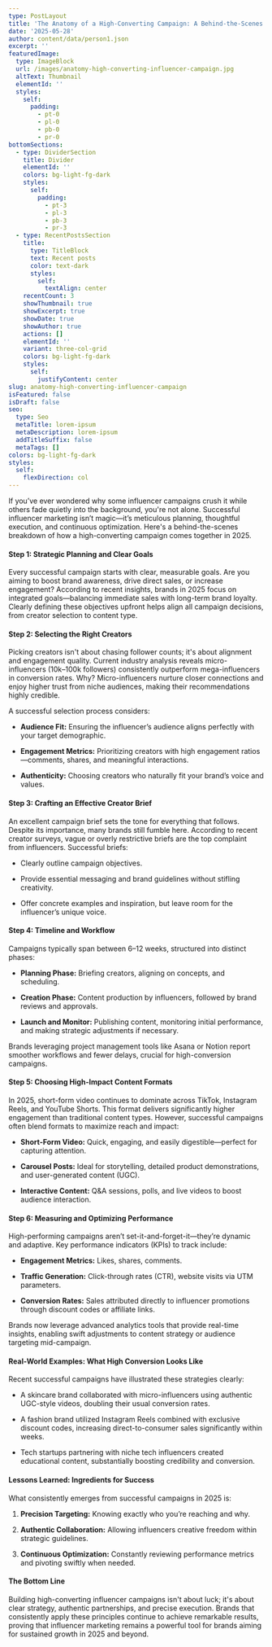 ```yaml
---
type: PostLayout
title: 'The Anatomy of a High-Converting Campaign: A Behind-the-Scenes Look'
date: '2025-05-28'
author: content/data/person1.json
excerpt: ''
featuredImage:
  type: ImageBlock
  url: /images/anatomy-high-converting-influencer-campaign.jpg
  altText: Thumbnail
  elementId: ''
  styles:
    self:
      padding:
        - pt-0
        - pl-0
        - pb-0
        - pr-0
bottomSections:
  - type: DividerSection
    title: Divider
    elementId: ''
    colors: bg-light-fg-dark
    styles:
      self:
        padding:
          - pt-3
          - pl-3
          - pb-3
          - pr-3
  - type: RecentPostsSection
    title:
      type: TitleBlock
      text: Recent posts
      color: text-dark
      styles:
        self:
          textAlign: center
    recentCount: 3
    showThumbnail: true
    showExcerpt: true
    showDate: true
    showAuthor: true
    actions: []
    elementId: ''
    variant: three-col-grid
    colors: bg-light-fg-dark
    styles:
      self:
        justifyContent: center
slug: anatomy-high-converting-influencer-campaign
isFeatured: false
isDraft: false
seo:
  type: Seo
  metaTitle: lorem-ipsum
  metaDescription: lorem-ipsum
  addTitleSuffix: false
  metaTags: []
colors: bg-light-fg-dark
styles:
  self:
    flexDirection: col
---
```

If you’ve ever wondered why some influencer campaigns crush it while others fade quietly into the background, you're not alone. Successful influencer marketing isn’t magic—it’s meticulous planning, thoughtful execution, and continuous optimization. Here's a behind-the-scenes breakdown of how a high-converting campaign comes together in 2025.

#### Step 1: Strategic Planning and Clear Goals

Every successful campaign starts with clear, measurable goals. Are you aiming to boost brand awareness, drive direct sales, or increase engagement? According to recent insights, brands in 2025 focus on integrated goals—balancing immediate sales with long-term brand loyalty. Clearly defining these objectives upfront helps align all campaign decisions, from creator selection to content type.

#### Step 2: Selecting the Right Creators

Picking creators isn't about chasing follower counts; it's about alignment and engagement quality. Current industry analysis reveals micro-influencers (10k–100k followers) consistently outperform mega-influencers in conversion rates. Why? Micro-influencers nurture closer connections and enjoy higher trust from niche audiences, making their recommendations highly credible.

A successful selection process considers:

*   **Audience Fit:** Ensuring the influencer’s audience aligns perfectly with your target demographic.

*   **Engagement Metrics:** Prioritizing creators with high engagement ratios—comments, shares, and meaningful interactions.

*   **Authenticity:** Choosing creators who naturally fit your brand’s voice and values.

#### Step 3: Crafting an Effective Creator Brief

An excellent campaign brief sets the tone for everything that follows. Despite its importance, many brands still fumble here. According to recent creator surveys, vague or overly restrictive briefs are the top complaint from influencers. Successful briefs:

*   Clearly outline campaign objectives.

*   Provide essential messaging and brand guidelines without stifling creativity.

*   Offer concrete examples and inspiration, but leave room for the influencer’s unique voice.

#### Step 4: Timeline and Workflow

Campaigns typically span between 6–12 weeks, structured into distinct phases:

*   **Planning Phase:** Briefing creators, aligning on concepts, and scheduling.

*   **Creation Phase:** Content production by influencers, followed by brand reviews and approvals.

*   **Launch and Monitor:** Publishing content, monitoring initial performance, and making strategic adjustments if necessary.

Brands leveraging project management tools like Asana or Notion report smoother workflows and fewer delays, crucial for high-conversion campaigns.

#### Step 5: Choosing High-Impact Content Formats

In 2025, short-form video continues to dominate across TikTok, Instagram Reels, and YouTube Shorts. This format delivers significantly higher engagement than traditional content types. However, successful campaigns often blend formats to maximize reach and impact:

*   **Short-Form Video:** Quick, engaging, and easily digestible—perfect for capturing attention.

*   **Carousel Posts:** Ideal for storytelling, detailed product demonstrations, and user-generated content (UGC).

*   **Interactive Content:** Q\&A sessions, polls, and live videos to boost audience interaction.

#### Step 6: Measuring and Optimizing Performance

High-performing campaigns aren’t set-it-and-forget-it—they’re dynamic and adaptive. Key performance indicators (KPIs) to track include:

*   **Engagement Metrics:** Likes, shares, comments.

*   **Traffic Generation:** Click-through rates (CTR), website visits via UTM parameters.

*   **Conversion Rates:** Sales attributed directly to influencer promotions through discount codes or affiliate links.

Brands now leverage advanced analytics tools that provide real-time insights, enabling swift adjustments to content strategy or audience targeting mid-campaign.

#### Real-World Examples: What High Conversion Looks Like

Recent successful campaigns have illustrated these strategies clearly:

*   A skincare brand collaborated with micro-influencers using authentic UGC-style videos, doubling their usual conversion rates.

*   A fashion brand utilized Instagram Reels combined with exclusive discount codes, increasing direct-to-consumer sales significantly within weeks.

*   Tech startups partnering with niche tech influencers created educational content, substantially boosting credibility and conversion.

#### Lessons Learned: Ingredients for Success

What consistently emerges from successful campaigns in 2025 is:

1.  **Precision Targeting:** Knowing exactly who you’re reaching and why.

2.  **Authentic Collaboration:** Allowing influencers creative freedom within strategic guidelines.

3.  **Continuous Optimization:** Constantly reviewing performance metrics and pivoting swiftly when needed.

#### The Bottom Line

Building high-converting influencer campaigns isn't about luck; it's about clear strategy, authentic partnerships, and precise execution. Brands that consistently apply these principles continue to achieve remarkable results, proving that influencer marketing remains a powerful tool for brands aiming for sustained growth in 2025 and beyond.
